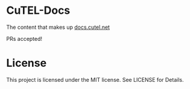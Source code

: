 # CuTEL-Docs

The content that makes up [docs.cutel.net](https://docs.cutel.net)

PRs accepted!

# License

This project is licensed under the MIT license. See LICENSE for Details.